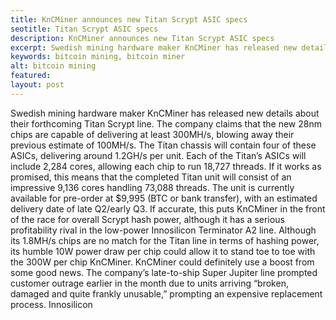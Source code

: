 ```yaml
---
title: KnCMiner announces new Titan Scrypt ASIC specs
seotitle: Titan Scrypt ASIC specs
description: KnCMiner announces new Titan Scrypt ASIC specs
excerpt: Swedish mining hardware maker KnCMiner has released new details about their forthcoming Titan Scrypt line.
keywords: bitcoin mining, bitcoin miner
alt: bitcoin mining
featured: 
layout: post
---
```


Swedish mining hardware maker KnCMiner has released new details about their forthcoming Titan Scrypt line. The company claims that the new 28nm chips are capable of delivering at least 300MH/s, blowing away their previous estimate of 100MH/s. The Titan chassis will contain four of these ASICs, delivering around 1.2GH/s per unit.
Each of the Titan’s ASICs will include 2,284 cores, allowing each chip to run 18,727 threads. If it works as promised, this means that the completed Titan unit will consist of an impressive 9,136 cores handling 73,088 threads. The unit is currently available for pre-order at $9,995 (BTC or bank transfer), with an estimated delivery date of late Q2/early Q3.
If accurate, this puts KnCMiner in the front of the race for overall Scrypt hash power, although it has a serious profitability rival in the low-power Innosilicon Terminator A2 line. Although its 1.8MH/s chips are no match for the Titan line in terms of hashing power, its humble 10W power draw per chip could allow it to stand toe to toe with the 300W per chip KnCMiner.
KnCMiner could definitely use a boost from some good news. The company’s late-to-ship Super Jupiter line prompted customer outrage earlier in the month due to units arriving “broken, damaged and quite frankly unusable,” prompting an expensive replacement process.
Innosilicon 
